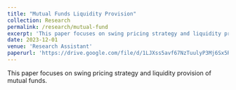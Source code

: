 ```yaml
---
title: "Mutual Funds Liquidity Provision"
collection: Research
permalink: /research/mutual-fund
excerpt: 'This paper focuses on swing pricing strategy and liquidity provision of mutual funds.'
date: 2023-12-01
venue: 'Research Assistant'
paperurl: 'https://drive.google.com/file/d/1LJXss5avf67NzTuulyP3Mj6Sx5RW0RK2/view'
---
```

This paper focuses on swing pricing strategy and liquidity provision of mutual funds.

